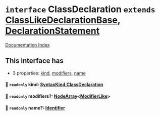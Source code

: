# `interface` ClassDeclaration `extends` [ClassLikeDeclarationBase](../private.interface.ClassLikeDeclarationBase/README.md), [DeclarationStatement](../private.interface.DeclarationStatement/README.md)

[Documentation Index](../README.md)

## This interface has

- 3 properties:
[kind](#-readonly-kind-syntaxkindclassdeclaration),
[modifiers](#-readonly-modifiers-nodearraymodifierlike),
[name](#-readonly-name-identifier)


#### 📄 `readonly` kind: [SyntaxKind.ClassDeclaration](../private.enum.SyntaxKind/README.md#classdeclaration--263)



#### 📄 `readonly` modifiers?: [NodeArray](../private.interface.NodeArray/README.md)\<[ModifierLike](../private.type.ModifierLike/README.md)>



#### 📄 `readonly` name?: [Identifier](../private.interface.Identifier/README.md)



